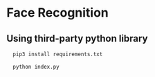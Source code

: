 # Face Recognition

## Using third-party python library

```Python
  pip3 install requirements.txt

  python index.py
```
